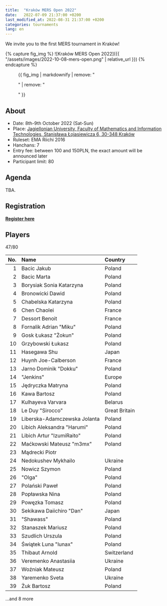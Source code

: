 ```yaml
---
title:  "Kraków MERS Open 2022"
date:   2022-07-09 21:37:00 +0200
last_modified_at: 2022-08-31 21:37:00 +0200
categories: tournaments
lang: en
---
```


We invite you to the first MERS tournament in Kraków!

{% capture fig_img %}
![Kraków MERS Open 2022]({{ "/assets/images/2022-10-08-mers-open.png" | relative_url }})
{% endcapture %}

<figure>
  {{ fig_img | markdownify | remove: "<p>" | remove: "</p>" }}
</figure>

## About

* Date: 8th-9th October 2022 (Sat-Sun)
* Place: [Jagiellonian University, Faculty of Mathematics and Information Technologies, Stanisława Łojasiewicza 6, 30-348 Kraków](https://goo.gl/maps/izBiryMK8gM9GpQd6)
* Ruleset: EMA Riichi 2016
* Hanchans: 7
* Entry fee: between 100 and 150PLN, the exact amount will be announced later
* Participant limit: 80

## Agenda

TBA.

## Registration

**[Register here](https://forms.gle/n25tH2yqy7i7nW7DA)**

## Players

<div class="progress" style="margin-bottom: 0.5em">
	<div
		class="progress-bar progress-bar-striped"
		role="progressbar"
		style="width: calc(100%*47/80);"
		aria-valuenow="47"
		aria-valuemin="0"
		aria-valuemax="80">
		47/80
	</div>
</div>

<center id="biggus-tablus" markdown="block">

| No. | Name                         | Country       |
|----:|:-----------------------------|:--------------|
|   1 | Bacic Jakub                  | Poland        |
|   2 | Bacic Marta                  | Poland        |
|   3 | Borysiak Sonia Katarzyna     | Poland        |
|   4 | Bronowicki Dawid             | Poland        |
|   5 | Chabelska Katarzyna          | Poland        |
|   6 | Chen Chaolei                 | France        |
|   7 | Dessort Benoit               | France        |
|   8 | Fornalik Adrian "Miku"       | Poland        |
|   9 | Gosk Łukasz "Żokun"          | Poland        |
|  10 | Grzybowski Łukasz            | Poland        |
|  11 | Hasegawa Shu                 | Japan         |
|  12 | Huynh Joe-Calberson          | France        |
|  13 | Jarno Dominik "Dokku"        | Poland        |
|  14 | "Jenkins"                    | Europe        |
|  15 | Jędryczka Matryna            | Poland        |
|  16 | Kawa Bartosz                 | Poland        |
|  17 | Kulhayeva Varvara            | Belarus       |
|  18 | Le Duy "Sirocco"             | Great Britain |
|  19 | Liberska-Adamczewska Jolanta | Poland        |
|  20 | Libich Aleksandra "Harumi"   | Poland        |
|  21 | Libich Artur "IzumiRaito"    | Poland        |
|  22 | Maćkowski Mateusz "m3mx"     | Poland        |
|  23 | Mądrecki Piotr               |               |
|  24 | Nedokushev Mykhailo          | Ukraine       |
|  25 | Nowicz Szymon                | Poland        |
|  26 | "Olga"                       | Poland        |
|  27 | Polański Paweł               | Poland        |
|  28 | Popławska Nina               | Poland        |
|  29 | Powęzka Tomasz               | Poland        |
|  30 | Sekikawa Daiichiro "Dan"     | Japan         |
|  31 | "Shawass"                    | Poland        |
|  32 | Stanaszek Mariusz            | Poland        |
|  33 | Szudlich Urszula             | Poland        |
|  34 | Świątek Luna "lunax"         | Poland        |
|  35 | Thibaut Arnold               | Switzerland   |
|  36 | Veremenko Anastasiia         | Ukraine       |
|  37 | Woźniak Mateusz              | Poland        |
|  38 | Yaremenko Sveta              | Ukraine       |
|  39 | Żuk Bartosz                  | Poland        |

</center>

...and 8 more
